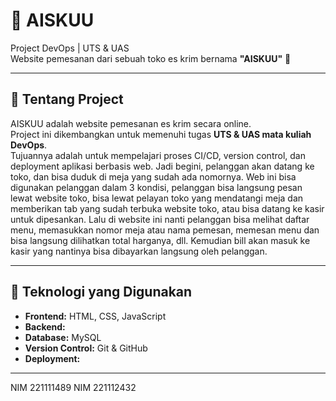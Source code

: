 # 🧊 AISKUU
Project DevOps | UTS & UAS  
Website pemesanan dari sebuah toko es krim bernama **"AISKUU"** 🍦  

---

## 🚀 Tentang Project
AISKUU adalah website pemesanan es krim secara online.  
Project ini dikembangkan untuk memenuhi tugas **UTS & UAS mata kuliah DevOps**.  
Tujuannya adalah untuk mempelajari proses CI/CD, version control, dan deployment aplikasi berbasis web.
Jadi begini, pelanggan akan datang ke toko, dan bisa duduk di meja yang sudah ada nomornya. Web ini bisa digunakan pelanggan dalam 3 kondisi, pelanggan bisa langsung pesan lewat website toko, bisa lewat pelayan toko yang mendatangi meja dan memberikan tab yang sudah terbuka website toko, atau bisa datang ke kasir untuk dipesankan. Lalu di website ini nanti pelanggan bisa melihat daftar menu, memasukkan nomor meja atau nama pemesan, memesan menu dan bisa langsung dilihatkan total harganya, dll. Kemudian bill akan masuk ke kasir yang nantinya bisa dibayarkan langsung oleh pelanggan.

---

## 🧰 Teknologi yang Digunakan
- **Frontend:** HTML, CSS, JavaScript
- **Backend:** 
- **Database:** MySQL
- **Version Control:** Git & GitHub
- **Deployment:** 

---

NIM 221111489
NIM 221112432
